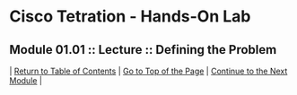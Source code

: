 # Cisco Tetration - Hands-On Lab
  
## Module 01.01 :: Lecture :: Defining the Problem



| [Return to Table of Contents](https://tetration.guru/labguide/) | [Go to Top of the Page]() | [Continue to the Next Module]() |